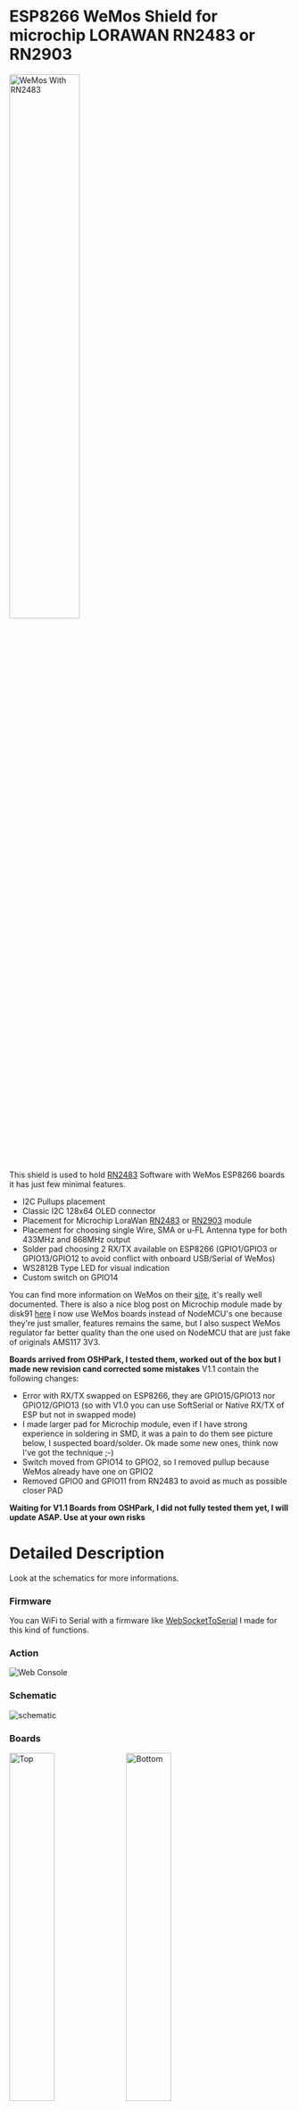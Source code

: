 ESP8266 WeMos Shield for microchip LORAWAN RN2483 or RN2903
===========================================================

<img src="https://raw.githubusercontent.com/hallard/WeMos-RN2483/master/pictures/RN2483-Stacked.jpg" alt="WeMos With RN2483"  width="50%" height="50%"> 

This shield is used to hold [RN2483][4] Software with WeMos ESP8266 boards it has just few minimal features. 
- I2C Pullups placement
- Classic I2C 128x64 OLED connector
- Placement for Microchip LoraWan [RN2483][4] or [RN2903][4] module
- Placement for choosing single Wire, SMA or u-FL Antenna type for both 433MHz and 868MHz output
- Solder pad choosing 2 RX/TX available on ESP8266 (GPIO1/GPIO3 or GPIO13/GPIO12 to avoid conflict with onboard USB/Serial of WeMos)
- WS2812B Type LED for visual indication
- Custom switch on GPIO14

You can find more information on WeMos on their [site][1], it's really well documented. There is also a nice blog post on Microchip module made by disk91 [here][5]
I now use WeMos boards instead of NodeMCU's one because they're just smaller, features remains the same, but I also suspect WeMos regulator far better quality than the one used on NodeMCU that are just fake of originals AMS117 3V3.

**Boards arrived from OSHPark, I tested them, worked out of the box but I made new revision cand corrected some mistakes**
V1.1 contain the following changes:
- Error with RX/TX swapped on ESP8266, they are GPIO15/GPIO13 nor GPIO12/GPIO13 (so with V1.0 you can use SoftSerial or Native RX/TX of ESP but not in swapped mode)
- I made larger pad for Microchip module, even if I have strong experience in soldering in SMD, it was a pain to do them see picture below, I suspected board/solder. Ok made some new ones, think now I've got the technique ;-)
- Switch moved from GPIO14 to GPIO2, so I removed pullup because WeMos already have one on GPIO2
- Removed GPIO0 and GPIO11 from RN2483 to avoid as much as possible closer PAD

**Waiting for V1.1 Boards from OSHPark, I did not fully tested them yet, I will update ASAP. Use at your own risks**

Detailed Description
====================

Look at the schematics for more informations.

### Firmware

You can WiFi to Serial with a firmware like [WebSocketToSerial][6] I made for this kind of functions.

### Action
<img src="https://raw.githubusercontent.com/hallard/WeMos-RN2483/master/pictures/web-terminal.jpg" alt="Web Console">&nbsp;

### Schematic
![schematic](https://raw.githubusercontent.com/hallard/WeMos-RN2483/master/WeMos-RN2483-sch.png)  

### Boards 
<img src="https://raw.githubusercontent.com/hallard/WeMos-RN2483/master/WeMos-RN2483-top.png" alt="Top" width="40%" height="40%">&nbsp;
<img src="https://raw.githubusercontent.com/hallard/WeMos-RN2483/master/WeMos-RN2483-bot.png" alt="Bottom" width="40%" height="40%">&nbsp; 

You can order the PCB of this board at [OSHPARK][3] or at [PCBs.io][8]. But PCBs.io give me reward that allow me to buy some new created boards.

### Assembled boards (V1.0)

<img src="https://raw.githubusercontent.com/hallard/WeMos-RN2483/master/pictures/WeMos-RN2483-top.jpg" alt="Top">&nbsp;
<img src="https://raw.githubusercontent.com/hallard/WeMos-RN2483/master/pictures/WeMos-RN2483-bot.jpg" alt="Bottom">&nbsp; 
<img src="https://raw.githubusercontent.com/hallard/WeMos-RN2483/master/pictures/WeMos-RN2483-mod.jpg" alt="Bottom With RN2483">&nbsp; 

##License

<img alt="Creative Commons Attribution-NonCommercial 4.0" src="https://i.creativecommons.org/l/by-nc/4.0/88x31.png">   

This work is licensed under a [Creative Commons Attribution-NonCommercial 4.0 International License](http://creativecommons.org/licenses/by-nc/4.0/)    
If you want to do commercial stuff with this project, please contact [CH2i company](https://www.ch2i.eu/en#support) so we can organize an simple agreement.

##Misc
See news and other projects on my [blog][2] 
 
[1]: http://www.wemos.cc/Products/d1_mini.html
[2]: https://hallard.me
[3]: https://oshpark.com/shared_projects/G3MI8Wk2
[4]: http://www.microchip.com/wwwproducts/Devices.aspx?product=RN2483
[5]: https://www.disk91.com/2015/technology/networks/first-step-in-lora-land-microchip-rn2483-test/
[6]: https://github.com/hallard/WebSocketToSerial
[7]: http://www.microchip.com/wwwproducts/Devices.aspx?product=RN2903
[8]: https://PCBs.io/share/zMbEp
